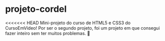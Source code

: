 # projeto-cordel
<<<<<<< HEAD
 Mini-projeto do curso de HTML5 e CSS3 do CursoEmVídeo! Por ser o segundo projeto, foi um projeto em que consegui fazer inteiro sem ter muitos problemas. 💯



